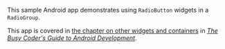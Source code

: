 This sample Android app demonstrates
using `RadioButton` widgets in a `RadioGroup`.

This app is covered in 
[the chapter on other widgets and containers](https://commonsware.com/Android/previews/other-common-widgets-and-containers)
in [*The Busy Coder's Guide to Android Development*](https://commonsware.com/Android/).

